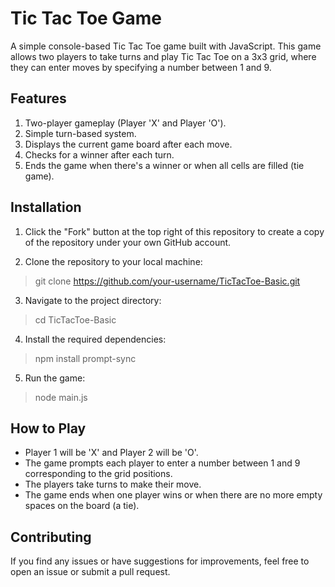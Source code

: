# Tic Tac Toe Game

A simple console-based Tic Tac Toe game built with JavaScript. This game allows two players to take turns and play Tic Tac Toe on a 3x3 grid, where they can enter moves by specifying a number between 1 and 9.

## Features
1. Two-player gameplay (Player 'X' and Player 'O').
2. Simple turn-based system.
3. Displays the current game board after each move.
4. Checks for a winner after each turn.
5. Ends the game when there's a winner or when all cells are filled (tie game).

## Installation
1. Click the "Fork" button at the top right of this repository to create a copy of the repository under your own GitHub account.

2. Clone the repository to your local machine:
> git clone https://github.com/your-username/TicTacToe-Basic.git

3. Navigate to the project directory:
> cd TicTacToe-Basic

4. Install the required dependencies:
> npm install prompt-sync

5. Run the game:
> node main.js

## How to Play
- Player 1 will be 'X' and Player 2 will be 'O'.
- The game prompts each player to enter a number between 1 and 9 corresponding to the grid positions.
- The players take turns to make their move.
- The game ends when one player wins or when there are no more empty spaces on the board (a tie).

## Contributing
If you find any issues or have suggestions for improvements, feel free to open an issue or submit a pull request.

